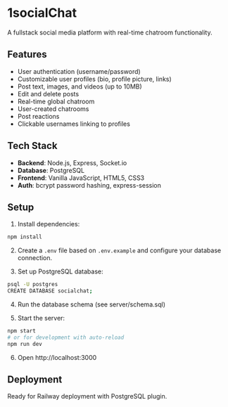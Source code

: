 # 1socialChat

A fullstack social media platform with real-time chatroom functionality.

## Features

- User authentication (username/password)
- Customizable user profiles (bio, profile picture, links)
- Post text, images, and videos (up to 10MB)
- Edit and delete posts
- Real-time global chatroom
- User-created chatrooms
- Post reactions
- Clickable usernames linking to profiles

## Tech Stack

- **Backend**: Node.js, Express, Socket.io
- **Database**: PostgreSQL
- **Frontend**: Vanilla JavaScript, HTML5, CSS3
- **Auth**: bcrypt password hashing, express-session

## Setup

1. Install dependencies:
```bash
npm install
```

2. Create a `.env` file based on `.env.example` and configure your database connection.

3. Set up PostgreSQL database:
```bash
psql -U postgres
CREATE DATABASE socialchat;
```

4. Run the database schema (see server/schema.sql)

5. Start the server:
```bash
npm start
# or for development with auto-reload
npm run dev
```

6. Open http://localhost:3000

## Deployment

Ready for Railway deployment with PostgreSQL plugin.
